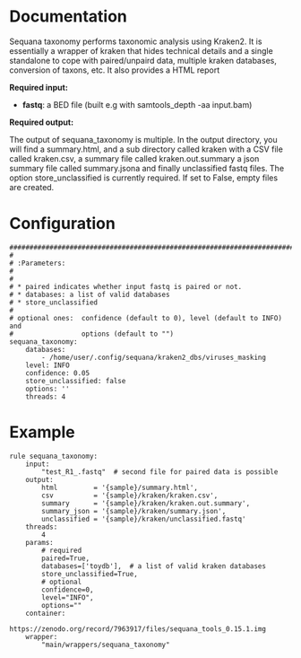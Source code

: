 # Documentation

Sequana taxonomy performs taxonomic analysis using Kraken2. 
It is essentially a wrapper of kraken that hides technical details
and a single standalone to cope with paired/unpaird data, multiple
kraken databases, conversion of taxons, etc. It also provides a HTML
report

**Required input:**

- **fastq**: a BED file (built e.g with samtools_depth -aa input.bam)

**Required output:**

The output of sequana_taxonomy is multiple. In the output directory, 
you will find a summary.html, and a sub directory called kraken with
a CSV file called kraken.csv, a summary file called kraken.out.summary
a json summary file called summary.jsona and finally unclassified 
fastq files. The option store_unclassified is currently required. If
set to False, empty files are created.



# Configuration

    ##############################################################################
    #
    # :Parameters:
    #
    #
    # * paired indicates whether input fastq is paired or not.
    # * databases: a list of valid databases
    # * store_unclassified
    #
    # optional ones:  confidence (default to 0), level (default to INFO) and
    #                 options (default to "")
    sequana_taxonomy:
        databases:
            - /home/user/.config/sequana/kraken2_dbs/viruses_masking
        level: INFO
        confidence: 0.05
        store_unclassified: false
        options: ''
        threads: 4

# Example

    rule sequana_taxonomy:
        input:
            "test_R1_.fastq"  # second file for paired data is possible
        output:
            html         = '{sample}/summary.html',
            csv          = '{sample}/kraken/kraken.csv',
            summary      = '{sample}/kraken/kraken.out.summary',
            summary_json = '{sample}/kraken/summary.json',
            unclassified = '{sample}/kraken/unclassified.fastq'
        threads:
            4
        params:
            # required
            paired=True,
            databases=['toydb'],  # a list of valid kraken databases
            store_unclassified=True,
            # optional
            confidence=0,
            level="INFO",
            options=""
        container:
            https://zenodo.org/record/7963917/files/sequana_tools_0.15.1.img
        wrapper:
            "main/wrappers/sequana_taxonomy"





